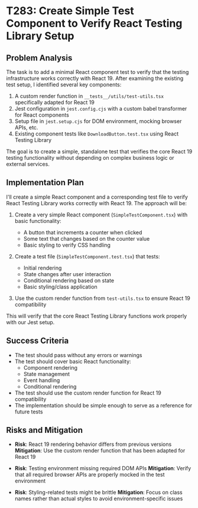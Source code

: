 # T283: Create Simple Test Component to Verify React Testing Library Setup

## Problem Analysis

The task is to add a minimal React component test to verify that the testing infrastructure works correctly with React 19. After examining the existing test setup, I identified several key components:

1. A custom render function in `__tests__/utils/test-utils.tsx` specifically adapted for React 19
2. Jest configuration in `jest.config.cjs` with a custom babel transformer for React components
3. Setup file in `jest.setup.cjs` for DOM environment, mocking browser APIs, etc.
4. Existing component tests like `DownloadButton.test.tsx` using React Testing Library

The goal is to create a simple, standalone test that verifies the core React 19 testing functionality without depending on complex business logic or external services.

## Implementation Plan

I'll create a simple React component and a corresponding test file to verify React Testing Library works correctly with React 19. The approach will be:

1. Create a very simple React component (`SimpleTestComponent.tsx`) with basic functionality:
   - A button that increments a counter when clicked
   - Some text that changes based on the counter value
   - Basic styling to verify CSS handling

2. Create a test file (`SimpleTestComponent.test.tsx`) that tests:
   - Initial rendering
   - State changes after user interaction
   - Conditional rendering based on state
   - Basic styling/class application

3. Use the custom render function from `test-utils.tsx` to ensure React 19 compatibility

This will verify that the core React Testing Library functions work properly with our Jest setup.

## Success Criteria

- The test should pass without any errors or warnings
- The test should cover basic React functionality:
  - Component rendering
  - State management
  - Event handling
  - Conditional rendering
- The test should use the custom render function for React 19 compatibility
- The implementation should be simple enough to serve as a reference for future tests

## Risks and Mitigation

- **Risk**: React 19 rendering behavior differs from previous versions
  **Mitigation**: Use the custom render function that has been adapted for React 19

- **Risk**: Testing environment missing required DOM APIs
  **Mitigation**: Verify that all required browser APIs are properly mocked in the test environment

- **Risk**: Styling-related tests might be brittle
  **Mitigation**: Focus on class names rather than actual styles to avoid environment-specific issues